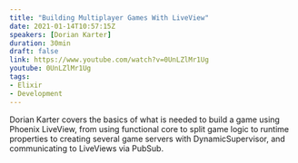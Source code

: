 ```yaml
---
title: "Building Multiplayer Games With LiveView"
date: 2021-01-14T10:57:15Z
speakers: [Dorian Karter]
duration: 30min
draft: false
link: https://www.youtube.com/watch?v=0UnLZlMr1Ug
youtube: 0UnLZlMr1Ug
tags:
- Elixir
- Development
---
```


Dorian Karter covers the basics of what is needed to build a game using Phoenix LiveView,
from using functional core to split game logic to runtime properties to creating several 
game servers with DynamicSupervisor, and communicating to LiveViews via PubSub.


